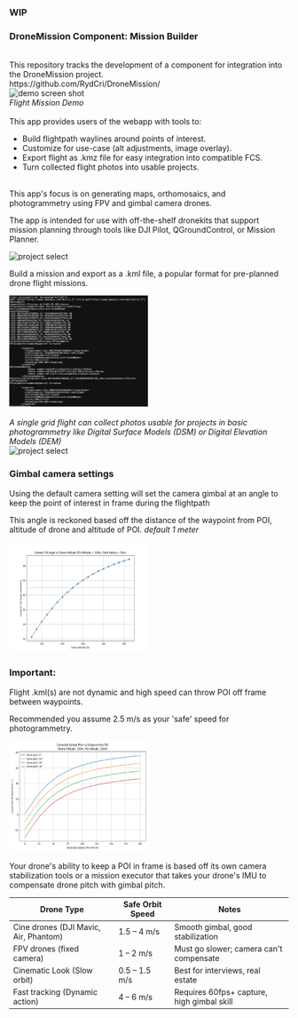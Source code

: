 ### WIP

<h3>DroneMission Component: Mission Builder</h3>
<br>
This repository tracks the development of a component for integration into the DroneMission project.
<br>
https://github.com/RydCri/DroneMission/
<br>
<img style="height:400px;width:300px;" src="flightDemo.gif" alt="demo screen shot">
<br>
<i>Flight Mission Demo</i>
<br>
<br>
This app provides users of the webapp with tools to:
<br>

<ul>
<li>Build flightpath waylines around points of interest.</li>
<li>Customize for use-case (alt adjustments, image overlay).</li>
<li>Export flight as .kmz file for easy integration into compatible FCS.</li>
<li>Turn collected flight photos into usable projects.</li>
</ul>
<br>
This app's focus is on generating maps, orthomosaics, and photogrammetry using FPV and gimbal camera drones.
<br>
<p>The app is intended for use with off-the-shelf dronekits that support mission planning through tools like DJI Pilot, QGroundControl, or Mission Planner.</p>
<img style="height:200px;width:250px;" src="./readmeScreens/orbitsTrees.png" alt="project select">
<div>
<p>Build a mission and export as a .kml file, a popular format for pre-planned drone flight missions.</p>
<img style="height:200px;width:250px;" src="./readmeScreens/kmlxml.png" alt="project select">
<br>

<br>
<i>A single grid flight can collect photos usable for projects in basic photogrammetry like Digital Surface Models (DSM) or Digital Elevation Models (DEM)</i>
</div>
<img style="height:200px;width:250px;" src="./readmeScreens/kmlEdit.png" alt="project select">


### Gimbal camera settings

<p>Using the default camera setting will set the camera gimbal at an angle to keep the point of interest in frame during the flightpath</p>
<p>This angle is reckoned based off the distance of the waypoint from POI, altitude of drone and altitude of POI. <i>default 1 meter</i></p>
<img style="height:200px;width:250px;" src="/readmeScreens/tilt_vs_altitude.png" alt="gimbal angle chart">
<br>
<h3>Important:</h3>
<p>Flight .kml(s) are not dynamic and high speed can throw POI off frame between waypoints.</p>
<p>Recommended you assume 2.5 m/s as your 'safe' speed for photogrammetry.</p>
<img style="height:200px;width:250px;" src="readmeScreens/drone_cam_tilt.png" alt="drone tilt angle chart">
<br>
<p>Your drone's ability to keep a POI in frame is based off its own camera stabilization tools or a mission executor that takes your drone's IMU to compensate drone pitch with gimbal pitch.</p>

| Drone Type                            | Safe Orbit Speed | Notes                                      | 
|---------------------------------------|------------------|--------------------------------------------|
| Cine drones (DJI Mavic, Air, Phantom) | 1.5 – 4 m/s      | Smooth gimbal, good stabilization          |
| FPV drones (fixed camera)             | 1 – 2 m/s        | Must go slower; camera can't compensate    |
| Cinematic Look (Slow orbit)           | 0.5 – 1.5 m/s    | Best for interviews, real estate           |
| Fast tracking (Dynamic action)        | 4 – 6 m/s        | Requires 60fps+ capture, high gimbal skill |